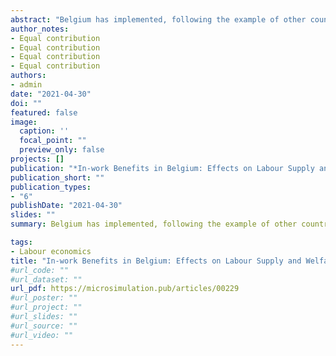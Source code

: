 ```yaml
---
abstract: "Belgium has implemented, following the example of other countries, in-work benefit policies since the early 2000’s, with the objective of increasing employment rates and fighting poverty. Belgian in-work benefits differ from most other in-work benefits as eligibility requires low hourly earnings. We study the effects extensions of those benefits would have both on labour supply and welfare, using a random-utility - random-opportunity model estimated on cross-sectional SILC datasets. Results show that further increasing the benefits would slightly increase labour supply and welfare of low-to-middle income deciles, but at very high net cost per job created. We compare our results with existing research and explain some mechanisms that possibly led to an underestimation of negative intensive margin labour supply responses in previous simulations."
author_notes:
- Equal contribution
- Equal contribution
- Equal contribution
- Equal contribution
authors:
- admin
date: "2021-04-30"
doi: ""
featured: false
image:
  caption: ''
  focal_point: ""
  preview_only: false
projects: []
publication: "*In-work Benefits in Belgium: Effects on Labour Supply and Welfare*, de Mahieu, A., International Journal of Microsimulation, vol 14, number 1, pp. 43--72"
publication_short: ""
publication_types:
- "6"
publishDate: "2021-04-30"
slides: ""
summary: Belgium has implemented, following the example of other countries, in-work benefit policies since the early 2000’s, with the objective of increasing employment rates and fighting poverty. Belgian in-work benefits differ from most other in-work benefits as eligibility requires low hourly earnings. We study the effects extensions of those benefits would have both on labour supply and welfare, using a random-utility - random-opportunity model estimated on cross-sectional SILC datasets. Results show that further increasing the benefits would slightly increase labour supply and welfare of low-to-middle income deciles, but at very high net cost per job created. We compare our results with existing research and explain some mechanisms that possibly led to an underestimation of negative intensive margin labour supply responses in previous simulations.

tags:
- Labour economics
title: "In-work Benefits in Belgium: Effects on Labour Supply and Welfare"
#url_code: ""
#url_dataset: ""
url_pdf: https://microsimulation.pub/articles/00229
#url_poster: ""
#url_project: ""
#url_slides: ""
#url_source: ""
#url_video: ""
---
```


